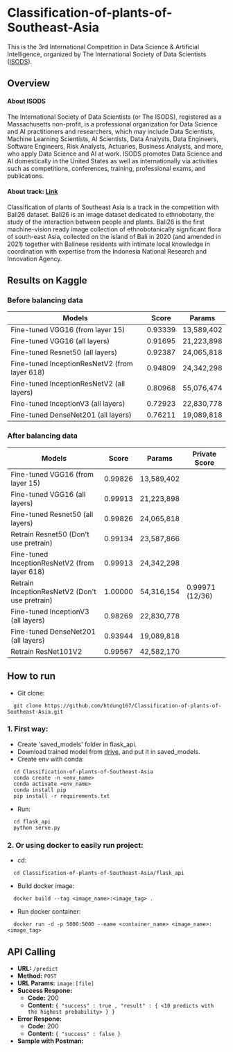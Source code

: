 # Classification-of-plants-of-Southeast-Asia
This is the 3rd International Competition in Data Science & Artificial Intelligence, organized by The International Society of Data Scientists ([ISODS](https://www.isods.org/about-the-society)).
## Overview
#### About ISODS
The International Society of Data Scientists (or The ISODS), registered as a Massachusetts non-profit, is a professional organization for Data Science and AI practitioners and researchers, which may include Data Scientists, Machine Learning Scientists, AI Scientists, Data Analysts, Data Engineers, Software Engineers, Risk Analysts, Actuaries, Business Analysts, and more, who apply Data Science and AI at work. ISODS promotes Data Science and AI domestically in the United States as well as internationally via activities such as competitions, conferences, training, professional exams, and publications.
#### About track: [Link](https://www.kaggle.com/competitions/classification-of-plants-of-southeast-asia/)
Classification of plants of Southeast Asia is a track in the competition with Bali26 dataset. Bali26 is an image dataset dedicated to ethnobotany, the study of the interaction between people and plants. Bali26 is the first machine-vision ready image collection of ethnobotanically significant flora of south-east Asia, collected on the island of Bali in 2020 (and amended in 2021) together with Balinese residents with intimate local knowledge in coordination with expertise from the Indonesia National Research and Innovation Agency.

## Results on Kaggle
### Before balancing data
Models  | Score | Params 
------------- | ------------- | ------------
Fine-tuned VGG16 (from layer 15)  | 0.93339 | 13,589,402 
Fine-tuned VGG16 (all layers)   | 0.91695 | 21,223,898
Fine-tuned Resnet50 (all layers)   | 0.92387 | 24,065,818
Fine-tuned InceptionResNetV2 (from layer 618)   | 0.94809 | 24,342,298
Fine-tuned InceptionResNetV2 (all layers)   | 0.80968 | 55,076,474
Fine-tuned InceptionV3 (all layers)   | 0.72923 | 22,830,778
Fine-tuned DenseNet201 (all layers)   | 0.76211 | 19,089,818

### After balancing data

Models  | Score | Params | Private Score
------------- | ------------- | ------------ | ---------
Fine-tuned VGG16 (from layer 15)  | 0.99826 | 13,589,402 |
Fine-tuned VGG16 (all layers)   | 0.99913 | 21,223,898 |
Fine-tuned Resnet50 (all layers)   | 0.99826 | 24,065,818 |
Retrain Resnet50 (Don't use pretrain) | 0.99134 |23,587,866 |
Fine-tuned InceptionResNetV2 (from layer 618)   | 0.99913 | 24,342,298 |
Retrain InceptionResNetV2  (Don't use pretrain)  | 1.00000 | 54,316,154 | 0.99971 (12/36)
Fine-tuned InceptionV3 (all layers)   |  0.98269 | 22,830,778 |
Fine-tuned DenseNet201 (all layers)   | 0.93944 | 19,089,818 |
Retrain ResNet101V2 | 0.99567 | 42,582,170 |

## How to run
- Git clone: 
```
  git clone https://github.com/htdung167/Classification-of-plants-of-Southeast-Asia.git
```
### 1. First way:
- Create 'saved_models' folder in flask_api.
- Download trained model from [drive](https://drive.google.com/drive/folders/1G9TeimqzQSZJeuzZy646MJOFjQYXJ7B6?usp=sharing), and put it in saved_models.
- Create env with conda:
```
  cd Classification-of-plants-of-Southeast-Asia
  conda create -n <env_name>
  conda activate <env_name>
  conda install pip
  pip install -r requirements.txt
```
- Run:
```
  cd flask_api 
  python serve.py
```

### 2. Or using docker to easily run project:
- cd:
```
  cd Classification-of-plants-of-Southeast-Asia/flask_api
```
- Build docker image:
```
  docker build --tag <image_name>:<image_tag> .
```
- Run docker container:
```
  docker run -d -p 5000:5000 --name <container_name> <image_name>:<image_tag>
```

## API Calling
* **URL:**
`
  /predict
`
* **Method:**
`
  POST
`
* **URL Params:**
`
  image:[file]
`
* **Success Respone:** <br>
  * **Code:** 200 <br>
  * **Content:** `{ "success" : true , "result" : { <10 predicts with the highest probability> } }`
* **Error Respone:** <br>
  * **Code:** 200 <br>
  * **Content:** `{ "success" : false }`
* **Sample with Postman:**
  

